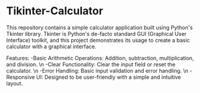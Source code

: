 # Tikinter-Calculator
This repository contains a simple calculator application built using Python's Tkinter library. Tkinter is Python's de-facto standard GUI (Graphical User Interface) toolkit, and this project demonstrates its usage to create a basic calculator with a graphical interface.

Features:
-Basic Arithmetic Operations: Addition, subtraction, multiplication, and division. \n
-Clear Functionality: Clear the input field or reset the calculator. \n
-Error Handling: Basic input validation and error handling. \n
-Responsive UI: Designed to be user-friendly with a simple and intuitive layout.
